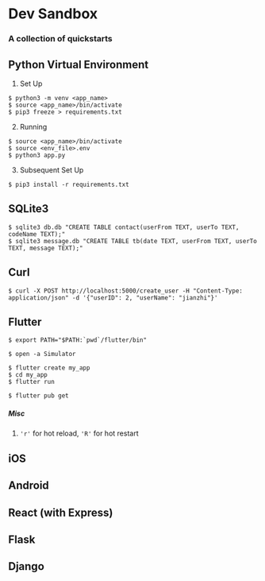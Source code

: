 # Dev Sandbox
### A collection of quickstarts

## Python Virtual Environment

1. Set Up
```shell
$ python3 -m venv <app_name>
$ source <app_name>/bin/activate
$ pip3 freeze > requirements.txt
```

2. Running
```
$ source <app_name>/bin/activate
$ source <env_file>.env
$ python3 app.py
```

3. Subsequent Set Up
```shell
$ pip3 install -r requirements.txt
```

## SQLite3
```shell
$ sqlite3 db.db "CREATE TABLE contact(userFrom TEXT, userTo TEXT, codeName TEXT);"
$ sqlite3 message.db "CREATE TABLE tb(date TEXT, userFrom TEXT, userTo TEXT, message TEXT);"
```

## Curl
```shell
$ curl -X POST http://localhost:5000/create_user -H "Content-Type: application/json" -d '{"userID": 2, "userName": "jianzhi"}'  
```



## Flutter
```shell
$ export PATH="$PATH:`pwd`/flutter/bin"
```

```shell
$ open -a Simulator
```

```shell
$ flutter create my_app
$ cd my_app
$ flutter run
```

```shell
$ flutter pub get
```

##### Misc
1. ```'r'``` for hot reload, ```'R'``` for hot restart

## iOS

## Android

## React (with Express)

## Flask

## Django
